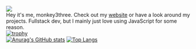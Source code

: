 ![](https://komarev.com/ghpvc/?username=monkey3three)
<br>
Hey it's me, monkey3three. Check out my [website](https://monkey3three.ddns.net) or have a look around my projects. Fullstack dev, but I mainly just love using JavaScript for some reason.
<br>
[![trophy](https://github-profile-trophy.vercel.app/?username=ryo-ma)](https://github.com/ryo-ma/github-profile-trophy)
<br>
[![Anurag's GitHub stats](https://github-readme-stats.vercel.app/api?username=monkey3three)](https://github.com/monkey3three/github-readme-stats)
[![Top Langs](https://github-readme-stats.vercel.app/api/top-langs/?username=monkey3three)](https://github.com/monkey3three/github-readme-stats)
